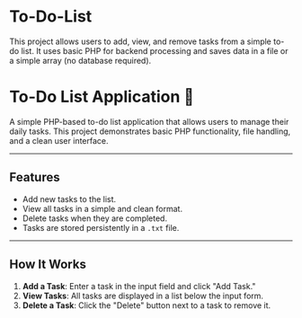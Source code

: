 # To-Do-List
This project allows users to add, view, and remove tasks from a simple to-do list. It uses basic PHP for backend processing and saves data in a file or a simple array (no database required).

# To-Do List Application 📝

A simple PHP-based to-do list application that allows users to manage their daily tasks. This project demonstrates basic PHP functionality, file handling, and a clean user interface.

---

## Features
- Add new tasks to the list.
- View all tasks in a simple and clean format.
- Delete tasks when they are completed.
- Tasks are stored persistently in a `.txt` file.

---

## How It Works
1. **Add a Task**: Enter a task in the input field and click "Add Task."
2. **View Tasks**: All tasks are displayed in a list below the input form.
3. **Delete a Task**: Click the "Delete" button next to a task to remove it.
